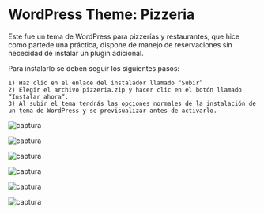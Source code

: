 WordPress Theme: Pizzeria
==================

Este fue un tema de WordPress para pizzerías y restaurantes, que hice como partede una práctica, dispone de manejo de reservaciones sin nececidad de instalar un plugin adicional.


Para instalarlo se deben seguir los siguientes pasos:

~~~
1) Haz clic en el enlace del instalador llamado “Subir”
2) Elegir el archivo pizzeria.zip y hacer clic en el botón llamado “Instalar ahora“.
3) Al subir el tema tendrás las opciones normales de la instalación de un tema de WordPress y se previsualizar antes de activarlo.
~~~
 
![captura](home.jpg)

![captura](menu.jpg)

![captura](blog.jpg)

![captura](nosotros.jpg)

![captura](galeria.jpg)

![captura](contacto.jpg)
